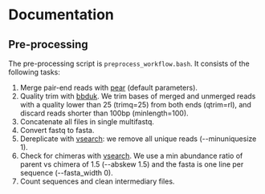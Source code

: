 # Documentation

## Pre-processing
The pre-processing script is `preprocess_workflow.bash`.
It consists of the following tasks:
1. Merge pair-end reads with [pear](https://sco.h-its.org/exelixis/web/software/pear/doc.html) (default parameters).
2. Quality trim with [bbduk](https://sourceforge.net/projects/bbmap/). We trim bases of merged and unmerged reads with a quality lower than 25 (trimq=25) from both ends (qtrim=rl), and discard reads shorter than 100bp (minlength=100).
3. Concatenate all files in single multifastq.
4. Convert fastq to fasta.
5. Dereplicate with [vsearch](https://github.com/torognes/vsearch): we remove all unique reads (--minuniquesize 1).
6. Check for chimeras with [vsearch](https://github.com/torognes/vsearch). We use a min abundance ratio of parent vs chimera of 1.5 (--abskew  1.5) and the fasta is one line per sequence (--fasta_width 0).
7. Count sequences and clean intermediary files.




